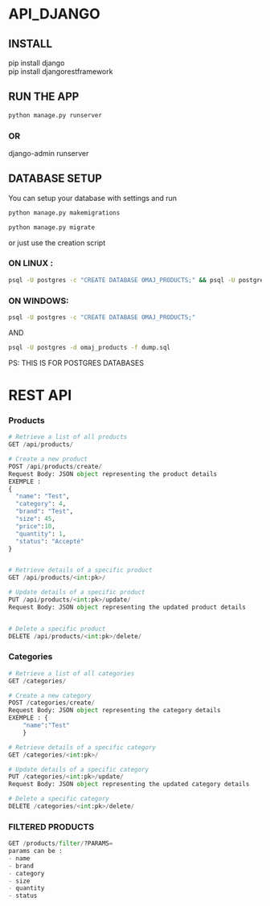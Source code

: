 # API_DJANGO

## INSTALL
pip install django  
pip install djangorestframework
## RUN THE APP
```bash 
python manage.py runserver
```
### OR
django-admin runserver

## DATABASE SETUP
You can setup your database with settings and run
```bash 
python manage.py makemigrations 
```
```bash 
python manage.py migrate 
```
or just use the creation script
### ON LINUX : 
```bash
psql -U postgres -c "CREATE DATABASE OMAJ_PRODUCTS;" && psql -U postgres -d OMAJ_PRODUCTS -f dump.sql

```
### ON WINDOWS:
```bash
psql -U postgres -c "CREATE DATABASE OMAJ_PRODUCTS;"

```
AND  
```bash
psql -U postgres -d omaj_products -f dump.sql
```
PS: THIS IS FOR POSTGRES DATABASES
# REST API
### Products

```python
# Retrieve a list of all products
GET /api/products/

# Create a new product
POST /api/products/create/
Request Body: JSON object representing the product details
EXEMPLE : 
{
  "name": "Test",
  "category": 4,
  "brand": "Test",
  "size": 45,
  "price":10,
  "quantity": 1,
  "status": "Accepté"
}


# Retrieve details of a specific product
GET /api/products/<int:pk>/

# Update details of a specific product
PUT /api/products/<int:pk>/update/
Request Body: JSON object representing the updated product details


# Delete a specific product
DELETE /api/products/<int:pk>/delete/
```

### Categories
```python
# Retrieve a list of all categories
GET /categories/

# Create a new category
POST /categories/create/
Request Body: JSON object representing the category details
EXEMPLE : {
    "name":"Test"
    }

# Retrieve details of a specific category
GET /categories/<int:pk>/

# Update details of a specific category
PUT /categories/<int:pk>/update/
Request Body: JSON object representing the updated category details

# Delete a specific category
DELETE /categories/<int:pk>/delete/


```


### FILTERED PRODUCTS
```python 
GET /products/filter/?PARAMS=
params can be :
- name
- brand
- category
- size
- quantity
- status

```